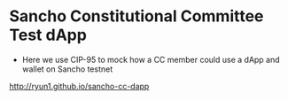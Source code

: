 # Sancho Constitutional Committee Test dApp

- Here we use CIP-95 to mock how a CC member could use a dApp and wallet on Sancho testnet


http://ryun1.github.io/sancho-cc-dapp